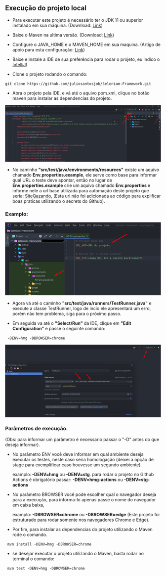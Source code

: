 ## Execução do projeto local

- Para executar este projeto é necessário ter o JDK 11 ou superior instalado em sua máquina.
  (Download: <a href="https://www.oracle.com/br/java/technologies/javase/jdk11-archive-downloads.html">
  Link</a>)

<p>

- Baixe o Maven na ultima versão.
  (Download: <a href="https://maven.apache.org/download.cgi">
  Link</a>)

<p>

- Configure o JAVA_HOME e o MAVEN_HOME em sua maquina.
  (Artigo de apoio para esta configuração:
  <a href="https://medium.com/beelabacademy/configurando-vari%C3%A1veis-de-ambiente-java-home-e-maven-home-no-windows-e-unix-d9461f783c26">
  Link</a>)

<p>

- Baixe e instale a IDE de sua preferência para rodar o projeto, eu indico o
  <a href="https://www.jetbrains.com/idea/download/#section=windows">
  IntelliJ</a>)

<p>

- Clone o projeto rodando o comando:

````
git clone https://github.com/juliosantosjob/Selenium-Framework.git
````

<p>

- Abra o projeto pela IDE, e vá até o aquivo pom.xml, clique no botão maven para instalar as dependencias do projeto.

<p>

<img src="images/Screenshot_1.png" heigth="850" width="1200">

<p>

- No caminho <strong>"src/test/java/environments/resources"</strong> existe um aquivo chamado <strong>
  Env.properties.example</strong>, ele serve como base para informar qual URL o teste deve apontar, então
  no lugar de <strong>Env.properties.example</strong> crie um aquivo chamado <strong>Env.properties
  </strong> e informe nele a url base utilizada para automação deste projeto que seria:
  <a href="http://automationpratice.com.br/">
  SiteQazando</a>,
  (Esta url não foi adicionada ao código para explificar boas praticas utilizando o secrets do Github).

<p>

### Examplo:

![alt text](images/Screenshot_2.png)

- Agora vá até o caminho <strong>"src/test/java/runners/TestRunner.java"</strong> e execute a classe TestRunner, logo de
  incio ele apresentará um erro, porém não tem problema, siga para o próximo passo.

<p>

- Em seguida va até o <strong>"Select/Run"</strong> da IDE, clique em <strong>"Edit Configuration"</strong> e passe o
  seguinte
  comando:

````
 -DENV=hmg -DBROWSER=chrome
````

<p>

<img src="images/Screenshot_3.png" heigth="850" width="1200">

<p>

### Parâmetros de execução.

(Obs: para informar um parâmetro é necessario passar o "-D" antes do que deseja informar).

<p>

- No parâmetro ENV você deve informar em qual ambiente deseja executar os testes, neste caso seria homologação
  (deixei a opção de stage para exemplificar caso houvesse um segundo ambiente).<p>
  examplo:<strong> -DENV=hmg</strong> ou <strong> -DENV=stg</strong>.
  para rodar o projeto no Github Actions é obrigatório passar: <strong>-DENV=hmg-actions</strong> ou <strong>
  -DENV=stg-actions</strong>

<p>

- No parâmetro BROWSER você pode escolher qual o navegador deseja para a execução, para informa-lo apenas passe o nome
  do navegador em caixa baixa,
  <p>examplo: <strong>-DBROWSER=chrome</strong> ou <strong>-DBROWSER=edge</strong>
  (Este projeto foi estruturado para rodar somente nos navegadores Chrome e Edge).

<p>

- Por fim, para instalar as dependencias do projeto utilizando o Maven rode o comando.

````
 mvn install -DENV=hmg -DBROWSER=chrome
````

- se desejar executar o projeto utilizando o Maven, basta rodar no terminal o comando:

````
 mvn test -DENV=hmg -DBROWSER=chrome
````